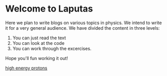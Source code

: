 # Welcome to Laputas

Here we plan to write blogs on various topics in physics. We intend to write it for a very general audience. We have divided the content in three levels:
1. You can just read the text 
2. You can look at the code
3. You can work through the excercises.

Hope you'll fun working it out!

[high energy protons](https://github.com/AvijeetPrasad/laputas/blob/main/high_energy_protons.ipynb)
